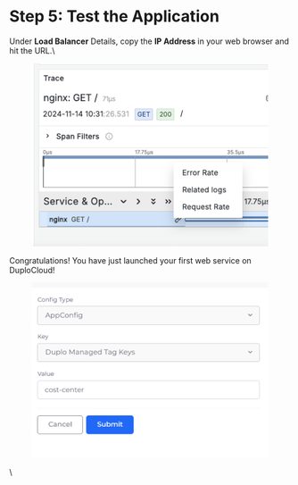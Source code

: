 # Step 5: Test the Application

Under **Load Balancer** Details, copy the **IP Address** in your web browser and hit the URL.\


<figure><img src="../../.gitbook/assets/image (7).png" alt=""><figcaption></figcaption></figure>

Congratulations! You have just launched your first web service on DuploCloud!

<figure><img src="../../.gitbook/assets/image (14).png" alt=""><figcaption></figcaption></figure>

\
